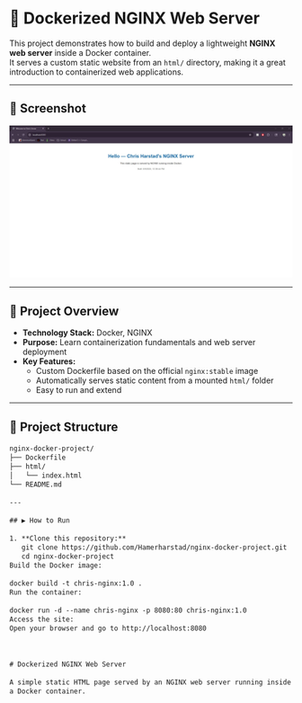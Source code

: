 # 🚀 Dockerized NGINX Web Server

This project demonstrates how to build and deploy a lightweight **NGINX web server** inside a Docker container.  
It serves a custom static website from an `html/` directory, making it a great introduction to containerized web applications.

---

## 📸 Screenshot
![Project Screenshot](dockerNGINXss.jpg)

---

## 🔧 Project Overview
- **Technology Stack:** Docker, NGINX
- **Purpose:** Learn containerization fundamentals and web server deployment
- **Key Features:**
  - Custom Dockerfile based on the official `nginx:stable` image
  - Automatically serves static content from a mounted `html/` folder
  - Easy to run and extend

---

## 📂 Project Structure
```text
nginx-docker-project/
├── Dockerfile        
├── html/             
│   └── index.html    
└── README.md         

---

## ▶️ How to Run

1. **Clone this repository:**
   git clone https://github.com/Hamerharstad/nginx-docker-project.git
   cd nginx-docker-project
Build the Docker image:

docker build -t chris-nginx:1.0 .
Run the container:

docker run -d --name chris-nginx -p 8080:80 chris-nginx:1.0
Access the site:
Open your browser and go to http://localhost:8080



# Dockerized NGINX Web Server

A simple static HTML page served by an NGINX web server running inside a Docker container.



